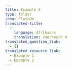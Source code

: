 ```yaml
---
title: Example 4
type: folder
icon: FlashOn
translated-title:
  -
    language: Afrikaans
    translation: Voorbeeld 4
translated_question_link:
  - {}
translated_resource_link:
  - Example 1
  - Example 2
---
```


